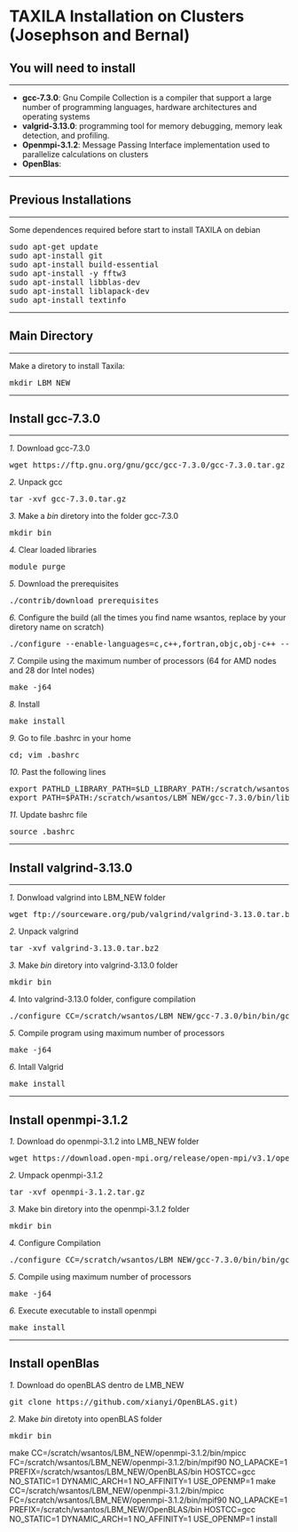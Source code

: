 # TAXILA Installation on Clusters (Josephson and Bernal)

## You will need to install 
---
- **gcc-7.3.0**: Gnu Compile Collection is a compiler that support a large number of programming languages, hardware architectures and operating systems
- **valgrid-3.13.0**: programming tool for memory debugging, memory leak detection, and profiling.
- **Openmpi-3.1.2**: Message Passing Interface implementation used to parallelize calculations on clusters 
- **OpenBlas**: 
---



## Previous Installations 
---
Some dependences required before start to install TAXILA on debian

<pre>
sudo apt-get update
sudo apt-install git
sudo apt-install build-essential
sudo apt-install -y fftw3
sudo apt-install libblas-dev
sudo apt-install liblapack-dev
sudo apt-install textinfo
</pre>
---
## Main Directory
---
Make a diretory to install Taxila: 
<pre>
mkdir LBM_NEW
</pre>
---
## Install gcc-7.3.0
---

*1.* Download gcc-7.3.0
<pre>
wget https://ftp.gnu.org/gnu/gcc/gcc-7.3.0/gcc-7.3.0.tar.gz
</pre>
*2.* Unpack gcc
<pre>
tar -xvf gcc-7.3.0.tar.gz
</pre>
*3.* Make a *bin* diretory into the folder gcc-7.3.0
<pre>
mkdir bin
</pre>
*4.* Clear loaded libraries
<pre>
module purge
</pre>
*5.* Download the prerequisites
<pre>
./contrib/download_prerequisites
</pre>
*6.* Configure the build (all the times you find name wsantos, replace by your diretory name on scratch)
<pre>
./configure --enable-languages=c,c++,fortran,objc,obj-c++ --prefix=/scratch/wsantos/LBM_NEW/gcc-7.3.0/bin --disable-multilib
</pre>
*7.* Compile using the maximum number of processors (64 for AMD nodes and 28 dor Intel nodes)
<pre>
make -j64
</pre>
*8.* Install
<pre>
make install
</pre>
*9.* Go to file .bashrc in your home
<pre>
cd; vim .bashrc
</pre>
*10.* Past the following lines
<pre>
export PATHLD_LIBRARY_PATH=$LD_LIBRARY_PATH:/scratch/wsantos/LBM_NEW/gcc-7.3.0/bin/lib64
export PATH=$PATH:/scratch/wsantos/LBM_NEW/gcc-7.3.0/bin/lib64
</pre>
*11.* Update bashrc file
<pre>
source .bashrc
</pre>
---
## Install valgrind-3.13.0
---
*1.* Donwload valgrind into LBM_NEW folder
<pre>
wget ftp://sourceware.org/pub/valgrind/valgrind-3.13.0.tar.bz2
</pre>
*2.* Unpack valgrind
<pre>
tar -xvf valgrind-3.13.0.tar.bz2
</pre>
*3.* Make *bin* diretory into valgrind-3.13.0 folder
<pre>
mkdir bin
</pre>
*4.* Into valgrind-3.13.0 folder, configure compilation
<pre>
./configure CC=/scratch/wsantos/LBM_NEW/gcc-7.3.0/bin/bin/gcc FC=/scratch/wsantos/LBM_NEW/gcc-7.3.0/bin/bin/gfortran --prefix=/scratch/wsantos/LBM_NEW/valgrind-3.13.0/bin
</pre>
*5.* Compile program using maximum number of processors
<pre>
make -j64
</pre>
*6.* Intall Valgrid
<pre>
make install
</pre>
---
Install openmpi-3.1.2
---
*1.* Download do openmpi-3.1.2 into LMB_NEW folder
<pre>
wget https://download.open-mpi.org/release/open-mpi/v3.1/openmpi-3.1.2.tar.gz
</pre>
*2.* Umpack openmpi-3.1.2
<pre>
tar -xvf openmpi-3.1.2.tar.gz
</pre>
*3.* Make bin diretory into the openmpi-3.1.2 folder 
<pre>
mkdir bin
</pre>
*4.* Configure Compilation
<pre>
./configure CC=/scratch/wsantos/LBM_NEW/gcc-7.3.0/bin/bin/gcc FC=/scratch/wsantos/LBM_NEW/gcc-7.3.0/bin/bin/gfortran --prefix=/scratch/wsantos/LBM_NEW/openmpi-3.1.2/bin
</pre>
*5.* Compile using maximum number of processors
<pre>
make -j64
</pre>
*6.* Execute executable to install openmpi
<pre>
make install
</pre>
---
Install openBlas
---
*1.* Download do openBLAS dentro de LMB_NEW 
<pre>
git clone https://github.com/xianyi/OpenBLAS.git)
</pre>
*2.* Make *bin* diretoty into openBLAS folder
<pre>
mkdir bin
</pre>
 make CC=/scratch/wsantos/LBM_NEW/openmpi-3.1.2/bin/mpicc  FC=/scratch/wsantos/LBM_NEW/openmpi-3.1.2/bin/mpif90      NO_LAPACKE=1 PREFIX=/scratch/wsantos/LBM_NEW/OpenBLAS/bin  HOSTCC=gcc  NO_STATIC=1 DYNAMIC_ARCH=1 NO_AFFINITY=1 USE_OPENMP=1
 make CC=/scratch/wsantos/LBM_NEW/openmpi-3.1.2/bin/mpicc  FC=/scratch/wsantos/LBM_NEW/openmpi-3.1.2/bin/mpif90      NO_LAPACKE=1 PREFIX=/scratch/wsantos/LBM_NEW/OpenBLAS/bin  HOSTCC=gcc  NO_STATIC=1 DYNAMIC_ARCH=1 NO_AFFINITY=1 USE_OPENMP=1 install 

